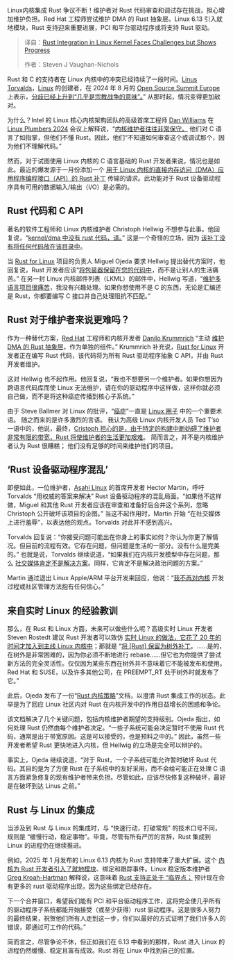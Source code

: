 <!--
title: Rust集成到Linux内核面临挑战，但展现出进展
cover: https://cdn.thenewstack.io/media/2025/02/9fc50f48-getty-images-1lk8lc-xq44-unsplash.jpg
summary: Linux内核集成 Rust 争议不断！维护者对 Rust 代码审查和调试存在挑战，担心增加维护负担。Red Hat 工程师尝试维护 DMA 的 Rust 抽象层。Linux 6.13 引入就地模块，Rust 支持迎来重要进展，PCI 和平台驱动程序或将支持 Rust 驱动。
-->

Linux内核集成 Rust 争议不断！维护者对 Rust 代码审查和调试存在挑战，担心增加维护负担。Red Hat 工程师尝试维护 DMA 的 Rust 抽象层。Linux 6.13 引入就地模块，Rust 支持迎来重要进展，PCI 和平台驱动程序或将支持 Rust 驱动。

> 译自：[Rust Integration in Linux Kernel Faces Challenges but Shows Progress](https://thenewstack.io/rust-integration-in-linux-kernel-faces-challenges-but-shows-progress/)
> 
> 作者：Steven J Vaughan-Nichols

Rust 和 C 的支持者在 Linux 内核中的冲突已经持续了一段时间。[Linus Torvalds](https://www.linkedin.com/in/linustorvalds/)，[Linux](https://thenewstack.io/rust-in-the-linux-kernel/) 的创建者，在 2024 年 8 月的 [Open Source Summit Europe](https://events.linuxfoundation.org/open-source-summit-europe/) 上表示，[分歧已经上升到“几乎是宗教战争的意味”。](https://thenewstack.io/linus-torvalds-c-vs-rust-debate-has-religious-undertones/)” 从那时起，情况变得更加敌对。

为什么？Intel 的 Linux 核心内核架构团队的高级首席工程师 [Dan Williams](https://www.linkedin.com/in/djbw/) 在 [Linux Plumbers 2024](https://lpc.events/event/18/timetable/) 会议上解释说，“[内核维护者往往非常保守。](https://www.zdnet.com/article/rust-in-linux-now-progress-pitfalls-and-why-devs-and-maintainers-need-each-other/) 他们对 C 语言了如指掌，但他们不懂 Rust。因此，他们“不知道如何审查这个或调试那个，因为他们不理解代码。”

然而，对于试图使用 Linux 内核的 C 语言基础的 Rust 开发者来说，情况也是如此。最近的爆发源于一月份添加一个 [用于 Linux 内核的直接内存访问（DMA）应用程序编程接口（API）的 Rust 补丁](https://lore.kernel.org/rust-for-linux/20250108122825.136021-3-abdiel.janulgue@gmail.com/#r) 传输的请求。此功能对于 Rust 设备驱动程序具有可用的数据输入/输出（I/O）是必需的。

## Rust 代码和 C API

著名的软件工程师和 Linux 内核维护者 Christoph Hellwig 不想参与此事。他回复说，“[kernel/dma 中没有 rust 代码，请。](https://lwn.net/ml/all/20250108135951.GA18074@lst.de/)” 这是一个奇怪的立场，因为 [该补丁没有将任何代码放在该目录中](https://lwn.net/SubscriberLink/1006805/f75d238e25728afe/)。

当 [Rust for Linux](https://rust-for-linux.com/) 项目的负责人 Miguel Ojeda 要求 Hellwig 提出替代方案时，他回复说，Rust 开发者应该“[将包装器保留在您的代码中](https://lwn.net/ml/all/20250108151858.GB24499@lst.de/)，而不是让别人的生活痛苦。” 在另一封 Linux 内核邮件列表（LKML）的邮件中，Hellwig 写道，“[维护多语言项目很痛苦](https://lwn.net/ml/all/20250110083955.GA5395@lst.de/)，我没有兴趣处理。如果你想使用不是 C 的东西，无论是汇编还是 Rust，你都要编写 C 接口并自己处理阻抗不匹配。”

## Rust 对于维护者来说更难吗？

作为一种替代方案，[Red Hat](https://www.openshift.com/try?utm_content=inline+mention) 工程师和内核开发者 [Danilo Krummrich](https://de.linkedin.com/in/danilo-krummrich-796885153) “主动 [维护 DMA 的 Rust 抽象层](https://lwn.net/ml/all/Z5qeoqRZKjiR1YAD@pollux/)，作为单独的组件。” Krummrich 补充说，[Rust for Linux](https://thenewstack.io/fosdem-2025-rust-runs-riot-in-linux-despite-backlash/) 开发者正在编写 Rust 代码，该代码将为所有 Rust 驱动程序抽象 C API，并由 Rust 开发者维护。

这对 Hellwig 也不起作用。他回复说，“我也不想要另一个维护者。如果你想因为跨语言代码库而使 Linux 无法维护，请在你的驱动程序中这样做，这样你就必须自己做，而不是将这种癌症传播到核心子系统。”

由于 Steve Ballmer 对 Linux 的批评，“[癌症](https://www.theregister.com/2001/06/02/ballmer_linux_is_a_cancer/)”一直是 [Linux 圈子](https://thenewstack.io/learning-linux-start-here/) 中的一个重要术语。 随之而来的是许多激烈的言语。 我认为高级 Linux 内核开发人员 Ted T’so 一语中的，他说，最终，[Cristoph 担心的是，由于特定的构建中断妨碍了维护者非常有限的带宽，Rust 将使维护者的生活更加艰难](https://lore.kernel.org/lkml/20250208204416.GL1130956@mit.edu/)。 简而言之，并不是内核维护者认为 Rust 很糟糕； 他们没有足够的时间来维护他们的项目。

## ‘Rust 设备驱动程序混乱’
即便如此，一位维护者，[Asahi Linux](https://asahilinux.org/) 的首席开发者 Hector Martin，呼吁 Torvalds “用权威的答案来解决” Rust 设备驱动程序的混乱局面。“如果他不这样做，Miguel 和其他 Rust 开发者应该在审查和准备好后合并这个系列，忽略 Christoph 公开破坏该项目的企图。” 当这不起作用时，Martin 开始 “在社交媒体上进行羞辱”，以表达他的观点。Torvalds 对此并不感到高兴。

Torvalds 回复说：“你接受问题可能出在你身上的事实如何？你认为你更了解情况。但目前的流程有效。它存在问题，但问题是生活的一部分。没有什么是完美的。” 也就是说，Torvalds 继续说道，“如果我们在内核开发模型中存在问题，那么 [社交媒体肯定不是解决方案](https://lkml.org/lkml/2025/2/6/1292)。同样，它肯定不是解决政治问题的方案。”

Martin 通过退出 Linux Apple/ARM 平台开发来回应，他说：“[我不再对内核](https://lore.kernel.org/lkml/20250207-rm-maint-v1-1-10f069a24f3d@marcan.st/#r) 开发过程或社区管理方法抱有任何信心。”

## 来自实时 Linux 的经验教训

那么，在 Rust 和 Linux 方面，未来可以做些什么呢？高级实时 Linux 开发者 Steven Rostedt 建议 Rust 开发者可以效仿 [实时 Linux 的做法，它花了 20 年的时间才加入到主线 Linux 内核中](https://www.zdnet.com/article/20-years-later-real-time-linux-makes-it-to-the-kernel-really/)；那就是 “[将 [Rust] 保留为树外补丁](https://lkml.org/lkml/2025/2/7/1955)。……是的，在树外是非常困难的，因为你必须不断地进行 rebase……但它也为你提供了尝试新方法的完全灵活性。仅仅因为某些东西在树外并不意味着它不能被发布和使用。Red Hat 和 SUSE，以及许多其他公司，在 PREEMPT_RT 处于树外时就发布了它。”

此后，Ojeda 发布了一份“[Rust 内核策略](https://rust-for-linux.com/rust-kernel-policy)”文档，以澄清 Rust 集成工作的状态。此举是为了回应 Linux 社区内对 Rust 在内核开发中的作用日益增长的困惑和争论。

该文档解决了几个关键问题，包括内核维护者期望的支持级别。Ojeda 指出，如何处理 Rust 仍然由每个维护者决定。“一些子系统可能会决定暂时不使用 Rust 代码，通常是出于带宽原因。这是可以接受的，也是预料之中的。” 因此，虽然一些开发者希望 Rust 更快地进入内核，但 Hellwig 的立场是完全可以辩护的。

事实上，Ojeda 继续说道，“对于 Rust，一个子系统可能允许暂时破坏 Rust 代码。其目的是为了方便 Rust 在子系统中的友好采用，而不会给可能正在处理 C 语言方面紧急修复的现有维护者带来负担。尽管如此，应该尽快修复这种破坏，最好是在破坏到达 Linus 之前。”

## Rust 与 Linux 的集成

当涉及到 Rust 与 Linux 的集成时，与 “快速行动，打破常规” 的技术口号不同，规则是 “缓慢行动，稳定事物”。毕竟，尽管有所有严厉的言辞，Rust 集成到 Linux 的进程仍在继续推进。

例如，2025 年 1 月发布的 Linux 6.13 内核为 Rust 支持带来了重大扩展。这个 [内核为 Rust 开发者引入了就地模块](https://www.phoronix.com/news/Linux-6.13-char-misc-More-Rust)、绑定和跟踪事件。Linux 稳定版本维护者 [Greg Kroah-Hartman](https://thenewstack.io/greg-kroah-hartman-lessons-for-developers-from-20-years-of-linux-kernel-work/) 解释说，这意味着 [Rust 支持正处于 “临界点；](https://lore.kernel.org/lkml/Z0lG-CIjqvSvKWK4@kroah.com/) 预计现在会有更多的 rust 驱动程序出现，因为这些绑定已经存在。

下一个合并窗口，希望我们能有 PCI 和平台驱动程序工作，这将完全使几乎所有的驱动程序子系统都能开始接受（或至少获得）rust 驱动程序。这是很多人努力的最终结果，祝贺他们所有人走到这一步，你们以最好的方式证明了我们许多人的错误，即通过可工作的代码。”

简而言之，尽管争论不休，但正如我们在 6.13 中看到的那样，Rust 进入 Linux 的进程仍然缓慢、稳定且富有成效。Rust 将在 Linux 中找到自己的位置。